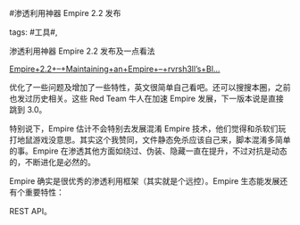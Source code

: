 #渗透利用神器 Empire 2.2 发布

tags: #工具#, 

渗透利用神器 Empire 2.2 发布及一点看法

[Empire+2.2+–+Maintaining+an+Empire+–+rvrsh3ll’s+Bl...](http://www.rvrsh3ll.net/blog/empire/empire-2-2-maintaining-an-empire/) 

优化了一些问题及增加了一些特性，英文很简单自己看吧。还可以搜搜本圈，之前也发过历史相关。这些 Red Team 牛人在加速 Empire 发展，下一版本说是直接跳到 3.0。

特别说下，Empire 估计不会特别去发展混淆 Empire 技术，他们觉得和杀软们玩打地鼠游戏没意思。其实这个我赞同，文件静态免杀应该自己来，脚本混淆多简单的事。Empire 在渗透其他方面如绕过、伪装、隐藏一直在提升，不过对抗是动态的，不断进化是必然的。

Empire 确实是很优秀的渗透利用框架（其实就是个远控）。Empire 生态能发展还有个重要特性：

REST API。

[comment]: <> (topic_id:15551481522482)

[comment]: <> (create_time:2017-10-13T14:05:52.220+0800)

[comment]: <> (topic_type:talk)

[comment]: <> (owner:781244882_余弦)

